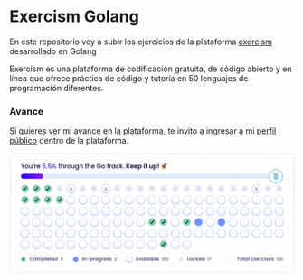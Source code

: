 # Exercism Golang

En este repositorio voy a subir los ejercicios de la plataforma [exercism](https://exercism.org/) desarrollado en Golang

Exercism es una plataforma de codificación gratuita, de código abierto y en línea que ofrece práctica de código y tutoría en 50 lenguajes de programación diferentes.


### Avance

Si quieres ver mi avance en la plataforma, te invito a ingresar a mi [perfil público](https://exercism.org/profiles/frontalinilucas) dentro de la plataforma.

![avance](https://github.com/frontalinilucas/golang-exercism/blob/main/progress.png?raw=true)
